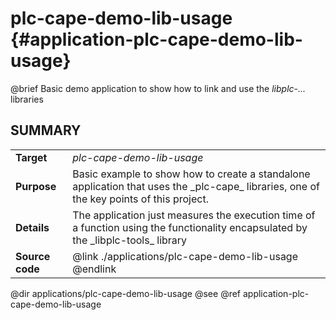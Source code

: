 plc-cape-demo-lib-usage {#application-plc-cape-demo-lib-usage}
=======================

@brief Basic demo application to show how to link and use the _libplc-..._ libraries

## SUMMARY

<table>
<tr>
	<td><b>Target</b><td><i>plc-cape-demo-lib-usage</i>
<tr>
	<td><b>Purpose</b><td>
	Basic example to show how to create a standalone application that uses the _plc-cape_ libraries,
	one of the key points of this project.
<tr>
	<td><b>Details</b><td>
	The application just measures the execution time of a function using the functionality
	encapsulated by the _libplc-tools_ library
<tr>
	<td><b>Source code</b>
	<td>@link ./applications/plc-cape-demo-lib-usage @endlink<br>
</table>

@dir applications/plc-cape-demo-lib-usage
@see @ref application-plc-cape-demo-lib-usage
